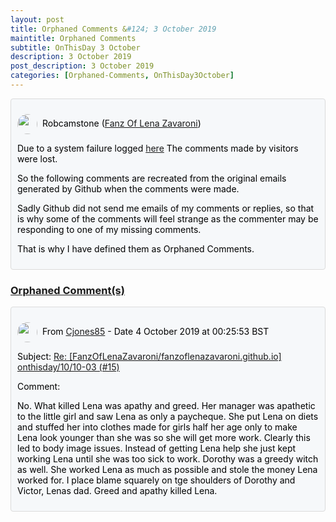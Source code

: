 ```yaml
---
layout: post
title: Orphaned Comments &#124; 3 October 2019
maintitle: Orphaned Comments
subtitle: OnThisDay 3 October
description: 3 October 2019
post_description: 3 October 2019
categories: [Orphaned-Comments, OnThisDay3October]
---
```


<div class="discussions">
<p><img src="https://avatars.githubusercontent.com/u/54239649" class="shape"/>Robcamstone (<a class="link" href="https://github.com/FanzOfLenaZavaroni">Fanz Of Lena Zavaroni</a>)</p>
<p>Due to a system failure logged <a class="link" href="https://github.com/FanzOfLenaZavaroni/fanzoflenazavaroni.github.io/discussions/2">here</a> The comments made by visitors were lost.</p>
<p>So the following comments are recreated from the original emails generated by Github when the comments were made.</p>
<p>Sadly Github did not send me emails of my comments or replies, so that is why some of the comments will feel strange as the commenter may be responding to one of my missing comments.</p>
<p>That is why I have defined them as Orphaned Comments.</p>
</div>

<h3 id="orphaned"><a href="#orphaned">Orphaned Comment(s)</a></h3>

<div class="discussions">
<p><img src="https://avatars.githubusercontent.com/u/56027699" class="shape"/>From <a class="link" href="https://github.com/Cjones85">Cjones85</a> - Date 4 October 2019 at 00:25:53 BST</p>
<p>Subject: <a class="link" href="/onthisday/10/10-03/">Re: [FanzOfLenaZavaroni/fanzoflenazavaroni.github.io] onthisday/10/10-03 (#15)</a></p>
<p>Comment:</p>
<p>No. What killed Lena was apathy and greed. Her manager was apathetic to the little girl and saw Lena as only a paycheque. She put Lena on diets and stuffed her into clothes made for girls half her age only to make Lena look younger than she was so she will get more work. Clearly this led to body image issues. Instead of getting Lena help she just kept working Lena until she was too sick to work. Dorothy was a greedy witch as well. She worked Lena as much as possible and stole the money Lena worked for. I place blame squarely on tge shoulders of Dorothy and Victor, Lenas dad. Greed and apathy killed Lena.</p>
</div>

<style>
.discussions {background-color:#f6f8fa; color:#000; padding: 10px; border-radius: 0.25rem; border-style: solid; border-color: #DBDBDB; border-width: 1px;}

.shape {
    background-color: var(--color-avatar-bg);
    border-radius: 50%;
    box-shadow: 0 0 0 1px var(--color-avatar-border);
    display: inline-block;
    flex-shrink: 0;
    line-height: 1;
    overflow: hidden;
    vertical-align: middle;
    width:32px;
    margin: 0px 8px 0px 0px;
}
</style>
